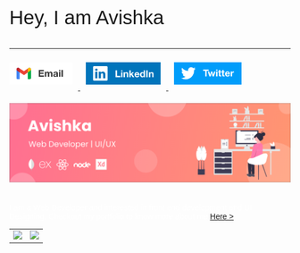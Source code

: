 <link rel="preconnect" href="https://fonts.gstatic.com">
<link href="https://fonts.googleapis.com/css2?family=Poppins:wght@400;500;600;700&display=swap" rel="stylesheet">
<p style="font-size:2.5em;font-family: 'Poppins', sans-serif;" >Hey, I am Avishka</p>
<hr style="border-color:white;" />
<a target="_blank" href="mailto:gargavishka@gmail.com" target="_blank">
<img style="padding:10px 10px 10px 0px;" height="40em" alt="Email" src="./Email.png" />
</a>
<a target="_blank" href="https://www.linkedin.com/in/avishka24/" target="_blank">
<img style="padding:10px;" height="40em" alt="LinkedIn" src="./Linkedin.png" />
</a>
<a target="_blank" href="https://twitter.com/Avishka_24" target="_blank">
<img style="padding:10px;" height="40em" alt="Twitter" src="./Twitter.png" />
</a>
<div style="padding: 20px 0px;"><img src="./avishka.png" alt="Avishka's Github Banner"></div>
<p style="color:white;font-weight:500;font-family: 'Poppins', sans-serif;">
   I am a Web Developer and interested in front end development and UI Designing. Checkout my portfolio to know more about me <a href="https://avishka24.github.io/"> Here ></a>
</p>
<table width="100%">
  <tr>
    <td>
<img height="180em" src="https://github-readme-stats.vercel.app/api?username=avishka24&show_icons=true&hide_border=true&theme=dracula" /> </td>
 <td> <img height="180em" src="https://github-readme-stats.vercel.app/api/top-langs/?username=avishka24&show_icons=true&hide_border=true&layout=compact&langs_count=8&theme=dracula"/> </td>
  </tr>
 <table>
  
